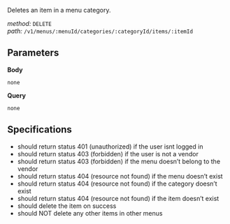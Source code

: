 Deletes an item in a menu category.  
  
*method:* `DELETE`  
*path:* `/v1/menus/:menuId/categories/:categoryId/items/:itemId`  
  
Parameters  
-----------  
  
**Body**  
  
`none`  
  
**Query**  
  
`none`  
  
Specifications  
--------------  
  
- should return status 401 (unauthorized) if the user isnt logged in  
- should return status 403 (forbidden) if the user is not a vendor  
- should return status 403 (forbidden) if the menu doesn’t belong to the vendor  
- should return status 404 (resource not found) if the menu doesn’t exist  
- should return status 404 (resource not found) if the category doesn’t exist  
- should return status 404 (resource not found) if the item doesn’t exist  
- should delete the item on success  
- should NOT delete any other items in other menus  
